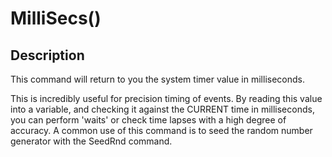 # MilliSecs()

## Description

This command will return to you the system timer value in milliseconds.
This is incredibly useful for precision timing of events. By reading this value  into a variable, and checking it against the CURRENT time in milliseconds, you  can perform 'waits' or check time lapses with a high degree of accuracy. A common  use of this command is to seed the random number generator with the SeedRnd command.
